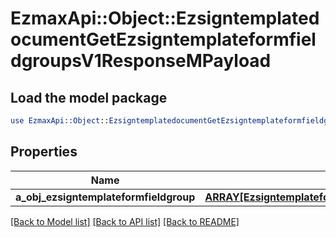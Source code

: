# EzmaxApi::Object::EzsigntemplatedocumentGetEzsigntemplateformfieldgroupsV1ResponseMPayload

## Load the model package
```perl
use EzmaxApi::Object::EzsigntemplatedocumentGetEzsigntemplateformfieldgroupsV1ResponseMPayload;
```

## Properties
Name | Type | Description | Notes
------------ | ------------- | ------------- | -------------
**a_obj_ezsigntemplateformfieldgroup** | [**ARRAY[EzsigntemplateformfieldgroupResponseCompound]**](EzsigntemplateformfieldgroupResponseCompound.md) |  | 

[[Back to Model list]](../README.md#documentation-for-models) [[Back to API list]](../README.md#documentation-for-api-endpoints) [[Back to README]](../README.md)


